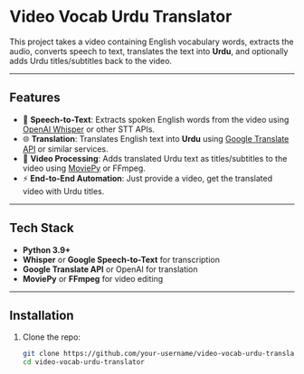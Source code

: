 # Video Vocab Urdu Translator

This project takes a video containing English vocabulary words, extracts the audio, converts speech to text, translates the text into **Urdu**, and optionally adds Urdu titles/subtitles back to the video.

---

## Features
- 🎤 **Speech-to-Text**: Extracts spoken English words from the video using [OpenAI Whisper](https://github.com/openai/whisper) or other STT APIs.
- 🌐 **Translation**: Translates English text into **Urdu** using [Google Translate API](https://cloud.google.com/translate) or similar services.
- 🎥 **Video Processing**: Adds translated Urdu text as titles/subtitles to the video using [MoviePy](https://github.com/Zulko/moviepy) or FFmpeg.
- ⚡ **End-to-End Automation**: Just provide a video, get the translated video with Urdu titles.

---

## Tech Stack
- **Python 3.9+**
- **Whisper** or **Google Speech-to-Text** for transcription
- **Google Translate API** or OpenAI for translation
- **MoviePy** or **FFmpeg** for video editing

---

## Installation

1. Clone the repo:
   ```bash
   git clone https://github.com/your-username/video-vocab-urdu-translator.git
   cd video-vocab-urdu-translator
